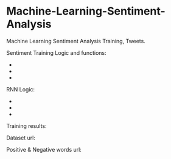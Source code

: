 # Machine-Learning-Sentiment-Analysis
Machine Learning Sentiment Analysis Training, Tweets.

Sentiment Training Logic and functions:

-
-
-




RNN Logic:

-
-
-

Training results:





Dataset url:


Positive & Negative words url:

